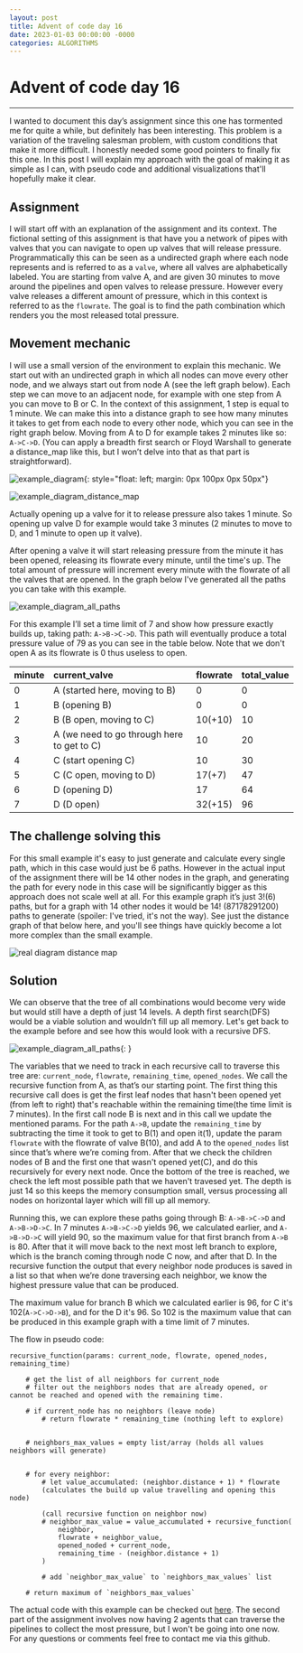 ```yaml
---
layout: post
title: Advent of code day 16
date: 2023-01-03 00:00:00 -0000
categories: ALGORITHMS
---
```

# Advent of code day 16
---
<div class="intro">
I wanted to document this day’s assignment since this one has tormented me for quite a while, but definitely has been interesting. This problem is a variation of the traveling salesman problem, with custom conditions that make it more difficult. I honestly needed some good pointers to finally fix this one. In this post I will explain my approach with the goal of making it as simple as I can, with pseudo code and additional visualizations that'll hopefully make it clear.
</div>

## Assignment
I will start off with an explanation of the assignment and its context. The fictional setting of this assignment is that have you a network of pipes with valves that you can navigate to open up valves that will release pressure. Programmatically this can be seen as a undirected graph where each node represents and is referred to as a `valve`, where all valves are alphabetically labeled. You are starting from valve A, and are given 30 minutes to move around the pipelines and open valves to release pressure. However every valve releases a different amount of pressure, which in this context is referred to as the `flowrate`.
The goal is to find the path combination which renders you the most released total pressure.

## Movement mechanic
I will use a small version of the environment to explain this mechanic. We start out with an undirected graph in which all nodes can move every other node, and we always start out from node A (see the left graph below). Each step we can move to an adjacent node, for example with one step from A you can move to B or C. In the context of this assignment, 1 step is equal to 1 minute. We can make this into a distance graph to see how many minutes it takes to get from each node to every other node, which you can see in the right graph below. Moving from A to D for example takes 2 minutes like so: `A->C->D`. (You can apply a breadth first search or Floyd Warshall to generate a distance_map like this, but I won’t delve into that as that part is straightforward).
<br/>


![example_diagram]({{site.url}}/assets/images/aoc2022_day16/example_diagram_1.svg){: style="float: left; margin: 0px 100px 0px 50px"}

![example_diagram_distance_map]({{site.url}}/assets/images/aoc2022_day16/example_diagram_2.svg)

Actually opening up a valve for it to release pressure also takes 1 minute. So opening up valve D for example would take 3 minutes (2 minutes to move to D, and 1 minute to open up it valve).

After opening a valve it will start releasing pressure from the minute it has been opened, releasing its flowrate every minute, until the time's up. The total amount of pressure will increment every minute with the flowrate of all the valves that are opened. In the graph below I've generated all the paths you can take with this example.

![example_diagram_all_paths]({{site.url}}/assets/images/aoc2022_day16/example_diagram_3.svg)

<!--
### The goal
In the assignment you are given 'X' amount of minutes to generate the highest possible value. 2 variables that will be initiated here are the `flowrate` which is 0 when you start, and the `total_value`. For every single minute you are moving, the `total_value` gets incremented with this `flowrate` amount.

As you can see all the nodes have values, if you get to a node you have the choice to open the node and add this value to the `flowrate` to improve the `total_value`. A rule to this is that if you open this node, you have to stay there for 1 minute to open it, and after that minute it will be added to the “flowrate”, but while its opening you can already start moving to another node in that minute.

In the graph below I've generated all the paths you can take with this example.

![example_diagram_all_paths]({{site.url}}/assets/images/aoc2022_day16/example_diagram_3.svg)-->

For this example I’ll set a time limit of 7 and show how pressure exactly builds up, taking path: `A->B->C->D`. This path will eventually produce a total pressure value of 79 as you can see in the table below. Note that we don't open A as its flowrate is 0 thus useless to open. 


|minute|current_valve|flowrate|total_value|
|:---|:---|:---|:---|
|0| A (started here, moving to B)|0|0|
|1| B (opening B)|0|0|
|2| B (B open, moving to C)|10(+10)|10|
|3| A (we need to go through here to get to C)|10|20|
|4| C (start opening C)|10|30|
|5| C (C open, moving to D)|17(+7)|47|
|6| D (opening D)|17|64|
|7| D (D open) |32(+15)|96|

## The challenge solving this
For this small example it's easy to just generate and calculate every single path, which in this case would just be 6 paths. However in the actual input of the assignment there will be 14 other nodes in the graph, and generating the path for every node in this case will be significantly bigger as this approach does not scale well at all. For this example graph it’s just 3!(6) paths, but for a graph with 14 other nodes it would be 14! (87178291200) paths to generate (spoiler: I've tried, it's not the way). See just the distance graph of that below here, and you'll see things have quickly become a lot more complex than the small example.

![real diagram distance map]({{site.url}}/assets/images/aoc2022_day16/real_diagram.svg)

## Solution
We can observe that the tree of all combinations would become very wide but would still have a depth of just 14 levels. A depth first search(DFS) would be a viable solution and wouldn’t fill up all memory. Let's get back to the example before and see how this would look with a recursive DFS.



![example_diagram_all_paths]({{site.url}}/assets/images/aoc2022_day16/example_diagram_3.svg){: }

The variables that we need to track in each recursive call to traverse this tree are: `current_node`, `flowrate`, `remaining_time`, `opened_nodes`. We call the recursive function from A, as that’s our starting point. The first thing this recursive call does is get the first leaf nodes that hasn't been opened yet (from left to right) that's reachable within the remaining time(the time limit is 7 minutes). In the first call node B is next and in this call we update the mentioned params. For the path `A->B`, update the `remaining_time` by subtracting the time it took to get to B(1) and open it(1), update the param `flowrate` with the flowrate of valve B(10), and add A to the `opened_nodes` list since that’s where we’re coming from. After that we check the children nodes of B and the first one that wasn't opened yet(C), and do this recursively for every next node. Once the bottom of the tree is reached, we check the left most possible path that we haven't travesed yet. The depth is just 14 so this keeps the memory consumption small, versus processing all nodes on horizontal layer which will fill up all memory.

Running this, we can explore these paths going through B: `A->B->C->D` and `A->B->D->C`. In 7 minutes `A->B->C->D` yields 96, we calculated earlier, and `A->B->D->C` will yield 90, so the maximum value for that first branch from `A->B` is 80. After that it will move back to the next most left branch to explore, which is the branch coming through node C now, and after that D. In the recursive function the output that every neighbor node produces is saved in a list so that when we’re done traversing each neighbor, we know the highest pressure value that can be produced.

The maximum value for branch B which we calculated earlier is 96, for C it's 102(`A->C->D->B`), and for the D it's 96. So 102 is the maximum value that can be produced in this example graph with a time limit of 7 minutes.

The flow in pseudo code:
```
recursive_function(params: current_node, flowrate, opened_nodes, remaining_time)
	
    # get the list of all neighbors for current_node
    # filter out the neighbors nodes that are already opened, or cannot be reached and opened with the remaining time.
	
    # if current_node has no neighbors (leave node)
	    # return flowrate * remaining_time (nothing left to explore)


    # neighbors_max_values = empty list/array (holds all values neighbors will generate)


    # for every neighbor:
        # let value_accumulated: (neighbor.distance + 1) * flowrate
        (calculates the build up value travelling and opening this node)

        (call recursive function on neighbor now)    
        # neighbor_max_value = value_accumulated + recursive_function(
            neighbor,
            flowrate + neighbor_value,
            opened_noded + current_node,
            remaining_time - (neighbor.distance + 1)
        )

        # add `neighbor_max_value` to `neighbors_max_values` list

    # return maximum of `neighbors_max_values`
```

The actual code with this example can be checked out [here](https://github.com/satrya070/aoc2022/blob/main/day_16.py). The second part of the assignment involves now having 2 agents that can traverse the pipelines to collect the most pressure, but I won't be going into one now. For any questions or comments feel free to contact me via this github.